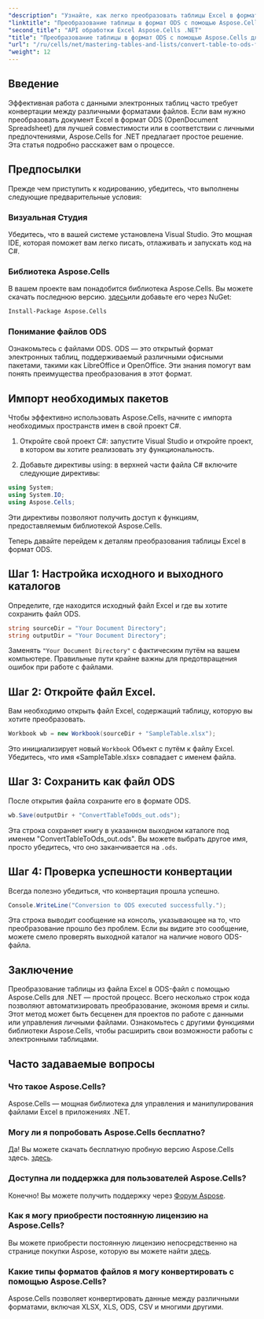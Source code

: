 ```yaml
---
"description": "Узнайте, как легко преобразовать таблицы Excel в формат ODS с помощью Aspose.Cells для .NET. Это пошаговое руководство."
"linktitle": "Преобразование таблицы в формат ODS с помощью Aspose.Cells для .NET"
"second_title": "API обработки Excel Aspose.Cells .NET"
"title": "Преобразование таблицы в формат ODS с помощью Aspose.Cells для .NET"
"url": "/ru/cells/net/mastering-tables-and-lists/convert-table-to-ods-format/"
"weight": 12
---
```


## Введение

Эффективная работа с данными электронных таблиц часто требует конвертации между различными форматами файлов. Если вам нужно преобразовать документ Excel в формат ODS (OpenDocument Spreadsheet) для лучшей совместимости или в соответствии с личными предпочтениями, Aspose.Cells for .NET предлагает простое решение. Эта статья подробно расскажет вам о процессе.

## Предпосылки

Прежде чем приступить к кодированию, убедитесь, что выполнены следующие предварительные условия:

### Визуальная Студия

Убедитесь, что в вашей системе установлена Visual Studio. Это мощная IDE, которая поможет вам легко писать, отлаживать и запускать код на C#.

### Библиотека Aspose.Cells

В вашем проекте вам понадобится библиотека Aspose.Cells. Вы можете скачать последнюю версию. [здесь](https://releases.aspose.com/cells/net/)или добавьте его через NuGet:

```bash
Install-Package Aspose.Cells
```

### Понимание файлов ODS

Ознакомьтесь с файлами ODS. ODS — это открытый формат электронных таблиц, поддерживаемый различными офисными пакетами, такими как LibreOffice и OpenOffice. Эти знания помогут вам понять преимущества преобразования в этот формат.

## Импорт необходимых пакетов

Чтобы эффективно использовать Aspose.Cells, начните с импорта необходимых пространств имен в свой проект C#.

1. Откройте свой проект C#: запустите Visual Studio и откройте проект, в котором вы хотите реализовать эту функциональность.

2. Добавьте директивы using: в верхней части файла C# включите следующие директивы:

```csharp
using System;
using System.IO;
using Aspose.Cells;
```

Эти директивы позволяют получить доступ к функциям, предоставляемым библиотекой Aspose.Cells.

Теперь давайте перейдем к деталям преобразования таблицы Excel в формат ODS.

## Шаг 1: Настройка исходного и выходного каталогов

Определите, где находится исходный файл Excel и где вы хотите сохранить файл ODS.

```csharp
string sourceDir = "Your Document Directory";
string outputDir = "Your Document Directory";
```

Заменять `"Your Document Directory"` с фактическим путём на вашем компьютере. Правильные пути крайне важны для предотвращения ошибок при работе с файлами.

## Шаг 2: Откройте файл Excel.

Вам необходимо открыть файл Excel, содержащий таблицу, которую вы хотите преобразовать.

```csharp
Workbook wb = new Workbook(sourceDir + "SampleTable.xlsx");
```

Это инициализирует новый `Workbook` Объект с путём к файлу Excel. Убедитесь, что имя «SampleTable.xlsx» совпадает с именем файла.

## Шаг 3: Сохранить как файл ODS

После открытия файла сохраните его в формате ODS.

```csharp
wb.Save(outputDir + "ConvertTableToOds_out.ods");
```

Эта строка сохраняет книгу в указанном выходном каталоге под именем "ConvertTableToOds_out.ods". Вы можете выбрать другое имя, просто убедитесь, что оно заканчивается на `.ods`.

## Шаг 4: Проверка успешности конвертации

Всегда полезно убедиться, что конвертация прошла успешно.

```csharp
Console.WriteLine("Conversion to ODS executed successfully.");
```

Эта строка выводит сообщение на консоль, указывающее на то, что преобразование прошло без проблем. Если вы видите это сообщение, можете смело проверять выходной каталог на наличие нового ODS-файла.

## Заключение

Преобразование таблицы из файла Excel в ODS-файл с помощью Aspose.Cells для .NET — простой процесс. Всего несколько строк кода позволяют автоматизировать преобразование, экономя время и силы. Этот метод может быть бесценен для проектов по работе с данными или управления личными файлами. Ознакомьтесь с другими функциями библиотеки Aspose.Cells, чтобы расширить свои возможности работы с электронными таблицами.

## Часто задаваемые вопросы

### Что такое Aspose.Cells?

Aspose.Cells — мощная библиотека для управления и манипулирования файлами Excel в приложениях .NET.

### Могу ли я попробовать Aspose.Cells бесплатно?

Да! Вы можете скачать бесплатную пробную версию Aspose.Cells здесь. [здесь](https://releases.aspose.com/cells/net/).

### Доступна ли поддержка для пользователей Aspose.Cells?

Конечно! Вы можете получить поддержку через [Форум Aspose](https://forum.aspose.com/c/cells/9).

### Как я могу приобрести постоянную лицензию на Aspose.Cells?

Вы можете приобрести постоянную лицензию непосредственно на странице покупки Aspose, которую вы можете найти [здесь](https://purchase.aspose.com/buy).

### Какие типы форматов файлов я могу конвертировать с помощью Aspose.Cells?

Aspose.Cells позволяет конвертировать данные между различными форматами, включая XLSX, XLS, ODS, CSV и многими другими.